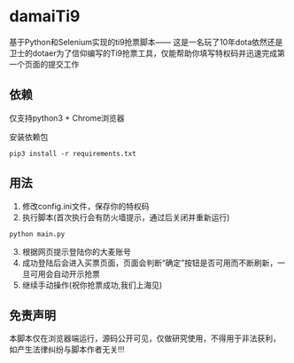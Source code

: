 # damaiTi9
基于Python和Selenium实现的ti9抢票脚本——
这是一名玩了10年dota依然还是卫士的dotaer为了信仰编写的Ti9抢票工具，仅能帮助你填写特权码并迅速完成第一个页面的提交工作

## 依赖
仅支持python3 + Chrome浏览器

安装依赖包
```
pip3 install -r requirements.txt
```
## 用法
1. 修改config.ini文件，保存你的特权码
2. 执行脚本(首次执行会有防火墙提示，通过后关闭并重新运行)
```
python main.py
```
3. 根据网页提示登陆你的大麦账号
4. 成功登陆后会进入买票页面，页面会判断“确定”按钮是否可用而不断刷新，一旦可用会自动开示抢票
5. 继续手动操作(祝你抢票成功,我们上海见)
## 免责声明 
本脚本仅在浏览器端运行，源码公开可见，仅做研究使用，不得用于非法获利， 如产生法律纠纷与脚本作者无关!!!